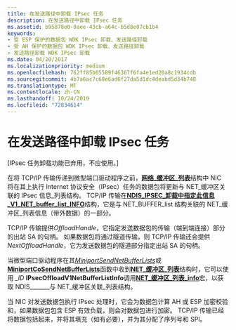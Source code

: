 ```yaml
---
title: 在发送路径中卸载 IPsec 任务
description: 在发送路径中卸载 IPsec 任务
ms.assetid: b95878e0-0aee-43cb-a64c-b5d8e07cb1b4
keywords:
- 受 ESP 保护的数据包 WDK IPsec 卸载、发送路径卸载
- 受 AH 保护的数据包 WDK IPsec 卸载、发送路径卸载
- 发送路径卸载 WDK IPsec 卸载
ms.date: 04/20/2017
ms.localizationpriority: medium
ms.openlocfilehash: 762ff85b05589f46367f6fa4e1ed20a8c1934cdb
ms.sourcegitcommit: 4b7a6ac7c68e6ad6f27da5d1dc4deabd5d34b748
ms.translationtype: MT
ms.contentlocale: zh-CN
ms.lasthandoff: 10/24/2019
ms.locfileid: "72834614"
---
```

# <a name="offloading-ipsec-tasks-in-the-send-path"></a>在发送路径中卸载 IPsec 任务

\[IPsec 任务卸载功能已弃用，不应使用。\]




在将 TCP/IP 传输传递到微型端口驱动程序之前，[**网络\_缓冲区\_列表**](https://docs.microsoft.com/windows-hardware/drivers/ddi/ndis/ns-ndis-_net_buffer_list)结构中 NIC 将在其上执行 Internet 协议安全（IPsec）任务的数据包将更新与 NET\_缓冲区关联的 IPsec 信息\_列表结构。 TCP/IP 传输在[**NDIS\_IPSEC\_卸载中指定此信息\_V1\_NET\_buffer\_list\_INFO**](https://docs.microsoft.com/windows-hardware/drivers/ddi/ndis/ns-ndis-_ndis_ipsec_offload_v1_net_buffer_list_info)结构，它是与 NET\_BUFFER\_list 结构关联的 NET\_缓冲区\_列表信息（带外数据）的一部分。

TCP/IP 传输提供*OffloadHandle*，它指定发送数据包的传输（端到端连接）部分的出站 SA 的句柄。 如果数据包将通过隧道传输，则 TCP/IP 传输还会提供*NextOffloadHandle*，它为发送数据包的隧道部分指定出站 SA 的句柄。

当微型端口驱动程序在其[*MiniportSendNetBufferLists*](https://docs.microsoft.com/windows-hardware/drivers/ddi/ndis/nc-ndis-miniport_send_net_buffer_lists)或[**MiniportCoSendNetBufferLists**](https://docs.microsoft.com/windows-hardware/drivers/ddi/ndis/nc-ndis-miniport_co_send_net_buffer_lists)函数中收到[**NET\_缓冲区\_列表**](https://docs.microsoft.com/windows-hardware/drivers/ddi/ndis/ns-ndis-_net_buffer_list)结构时，它可以使用 *\_ID* **IPsecOffloadV1NetBufferListInfo**调用[**NET\_缓冲区\_列表\_info**](https://docs.microsoft.com/windows-hardware/drivers/network/net-buffer-list-info)宏，以获取 NDIS\_\_\_\_\_\_\_与 NET\_缓冲区关联\_列表结构。

当 NIC 对发送数据包执行 IPsec 处理时，它会为数据包计算 AH 或 ESP 加密校验和，如果数据包包含 ESP 有效负载，则会对数据包进行加密。 TCP/IP 传输已经将数据包括起来，并将其填充（如有必要），并为其分配了序列号和 SPI。

 

 





